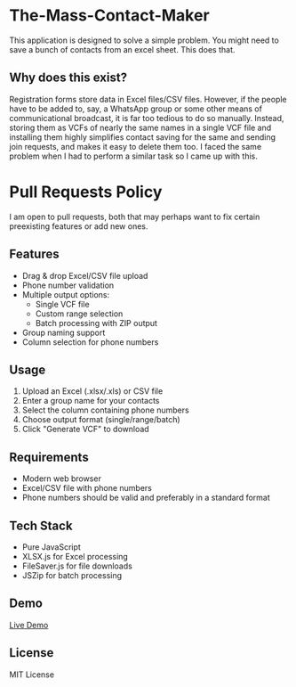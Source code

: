 # The-Mass-Contact-Maker
This application is designed to solve a simple problem. You might need to save a bunch of contacts from an excel sheet. This does that.

## Why does this exist?

Registration forms store data in Excel files/CSV files. However, if the people have to be added to, say, a WhatsApp group or some other means of communicational broadcast, it is far too tedious to do so manually. Instead, storing them as VCFs of nearly the same names in a single VCF file and installing them highly simplifies contact saving for the same and sending join requests, and makes it easy to delete them too.
I faced the same problem when I had to perform a similar task so I came up with this.

# Pull Requests Policy
I am open to pull requests, both that may perhaps want to fix certain preexisting features or add new ones.

## Features

- Drag & drop Excel/CSV file upload
- Phone number validation
- Multiple output options:
  - Single VCF file
  - Custom range selection
  - Batch processing with ZIP output
- Group naming support
- Column selection for phone numbers

## Usage

1. Upload an Excel (.xlsx/.xls) or CSV file
2. Enter a group name for your contacts
3. Select the column containing phone numbers
4. Choose output format (single/range/batch)
5. Click "Generate VCF" to download

## Requirements

- Modern web browser
- Excel/CSV file with phone numbers
- Phone numbers should be valid and preferably in a standard format

## Tech Stack

- Pure JavaScript
- XLSX.js for Excel processing
- FileSaver.js for file downloads
- JSZip for batch processing

## Demo

[Live Demo](https://vcf.aadit.cc)

## License

MIT License
